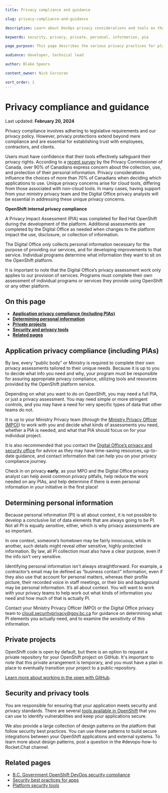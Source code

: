 ```yaml
---
title: Privacy compliance and guidance

slug: privacy-compliance-and-guidance

description: Learn about DevOps privacy considerations and tools on the B.C. Government OpenShift Private Cloud Platform as a Service.

keywords: security, privacy, private, personal, information, pia

page_purpose: This page describes the various privacy practices for platform development teams

audience: developer, technical lead

author: Blake Speers

content_owner: Nick Corcoran

sort_order: 1
---
```


# Privacy compliance and guidance
Last updated: **February 20, 2024**

Privacy compliance involves adhering to legislative requirements and our privacy policy. However, privacy protections extend beyond mere compliance and are essential for establishing trust with employees, contractors, and clients.

Users must have confidence that their tools effectively safeguard their privacy rights. According to a [recent survey](https://www.priv.gc.ca/en/opc-actions-and-decisions/research/explore-privacy-research/2023/por_ca_2022-23/) by the Privacy Commissioner of Canada, over 90% of Canadians express concern about the collection, use, and protection of their personal information. Privacy considerations influence the choices of more than 70% of Canadians when deciding which applications to use. Unique privacy concerns arise for cloud tools, differing from those associated with non-cloud tools. In many cases, having support from your ministry privacy team and the Digital Office privacy analysts will be essential in addressing these unique privacy concerns.

**OpenShift internal privacy compliance**

A Privacy Impact Assessment (PIA) was completed for Red Hat OpenShift during the development of the platform. Additional assessments are completed by the Digital Office as needed when changes to the platform impact the use, disclosure, or collection of information.

The Digital Office only collects personal information necessary for the purpose of providing our services, and for developing improvements to that service. Individual programs determine what information they want to sit on the OpenShift platform.

It is important to note that the Digital Office’s privacy assessment work only applies to our provision of services. Programs must complete their own assessment of individual programs or services they provide using OpenShift or any other platform.

## On this page
* **[Application privacy compliance (including PIAs)](#application-privacy-compliance-including-pias)**
* **[Determining personal information](#determining-personal-information)**
* **[Private projects](#private-projects)**
* **[Security and privacy tools](#security-and-privacy-tools)**
* **[Related pages](#related-pages)**

## Application privacy compliance (including PIAs)

By law, every “public body” or Ministry is required to complete their own privacy assessments tailored to their unique needs. Because it is up to you to decide what info you need and why, your program must be responsible for assuring appropriate privacy compliance, utilizing tools and resources provided by the OpenShift platform service.

Depending on what you want to do on OpenShift, you may need a full PIA, or just a privacy assessment. You may need simple or more stringent controls, and you may have a need for very specific types of data that other teams do not. 

It is up to your Ministry Privacy team (through the [Ministry Privacy Officer (MPO)](https://www2.gov.bc.ca/gov/content/governments/services-for-government/information-management-technology/privacy/resources/privacy-officers)) to work with you and decide what kinds of assessments you need, whether a PIA is needed, and what that PIA should focus on for your individual project. 

It is also recommended that you contact the [Digital Office’s privacy and security office](mailto:cloud.securityprivacy@gov.bc.ca?subject=Cloud%20services%20privacy%20question:) for advice as they may have time-saving resources, up-to-date guidance, and contact information that can help you on your privacy compliance journey. 

Check in on privacy **early**, as your MPO and the Digital Office privacy analyst can help avoid common privacy pitfalls, help reduce the work needed on any PIAs, and help determine if there is even personal information in your initiative in the first place!

## Determining personal information

Because personal information (PI) is all about context, it is not possible to develop a conclusive list of data elements that are always going to be PI. Not all PI is equally sensitive, either, which is why privacy assessments are so important.

In one context, someone’s hometown may be fairly innocuous, while in another, such details might reveal other sensitive, highly protected information. By law, all PI collection must also have a clear purpose, even if the info isn’t very sensitive.

Identifying personal information isn't always straightforward. For example, a contractor’s email may be defined as “business contact” information, even if they also use that account for personal matters, whereas their profile picture, their recorded voice in staff meetings, or their bio and background may be personal information. It’s all about context. You will want to work with your privacy teams to help work out what kinds of information you need and how much of that is actually PI.

Contact your Ministry Privacy Officer (MPO) or the Digital Office privacy team to [cloud.securityprivacy@gov.bc.ca](mailto:cloud.securityprivacy@gov.bc.ca) for guidance on determining what PI elements you actually need, and to examine the sensitivity of this information.

## Private projects

OpenShift code is open by default, but there is an option to request a private repository for your OpenShift project on GitHub. It's important to note that this private arrangement is temporary, and you must have a plan in place to eventually transition your project to a public repository.

[Learn more about working in the open with GitHub](https://digital.gov.bc.ca/cloud/private/onboard/#set).

## Security and privacy tools

You are responsible for ensuring that your application meets security and privacy standards. There are several [tools available in OpenShift](https://digital.gov.bc.ca/cloud/private/products-tools/#tools) that you can use to identify vulnerabilities and keep your applications secure.

We also provide a large collection of design patterns on the platform that follow security best practices. You can use these patterns to build secure integrations between your OpenShift applications and external systems. To learn more about design patterns, post a question in the #devops-how-to Rocket.Chat channel.

## Related pages

* [B.C. Government OpenShift DevOps security compliance](../security-and-privacy-compliance/platform-security-compliance.md)
* [Security best practices for apps](../security-and-privacy-compliance/security-best-practices-for-apps.md)
* [Platform security tools](../security-and-privacy-compliance/platform-security-tools.md)

